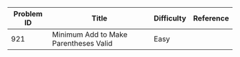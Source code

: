 | Problem ID | Title | Difficulty | Reference
| --- | --- | --- | ---
| 921 | Minimum Add to Make Parentheses Valid | Easy | 
